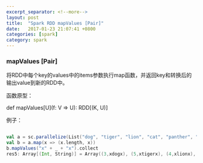 ```yaml
---
excerpt_separator: <!--more-->
layout: post
title:  "Spark RDD mapValues [Pair]"
date:   2017-01-23 21:07:41 +0800
categories: [spark]
category: spark
---
```


### mapValues [Pair]

将RDD中每个key的values中的items参数执行map函数，并返回key和转换后的输出value到新的RDD中。

函数原型：

  def mapValues[U](f: V => U): RDD[(K, U)]

例子：

```scala

val a = sc.parallelize(List("dog", "tiger", "lion", "cat", "panther", "eagle"), 2)
val b = a.map(x => (x.length, x))
b.mapValues("x" + _ + "x").collect
res5: Array[(Int, String)] = Array((3,xdogx), (5,xtigerx), (4,xlionx), (3,xcatx), (7,xpantherx), (5,xeaglex))
```


